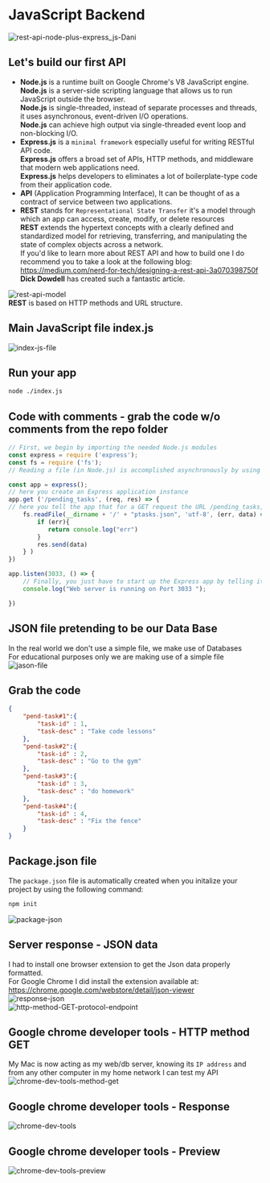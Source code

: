 # JavaScript Backend
![rest-api-node-plus-express_js-Dani](https://github.com/danielurra/node-first-api/assets/51704179/36235412-fc5a-48b6-83b9-e1acb697033f)<br>
## Let's build our first API
* **Node.js** is a runtime built on Google Chrome's V8 JavaScript engine.<br>
  **Node.js** is a server-side scripting language that allows us to run JavaScript outside the browser.<br>
  **Node.js** is single-threaded, instead of separate processes and threads, it uses asynchronous, event-driven I/O operations.<br>
  **Node.js** can achieve high output via single-threaded event loop and non-blocking I/O.<br>
* **Express.js** is a `minimal framework` especially useful for writing RESTful API code.<br>
  **Express.js** offers a broad set of APIs, HTTP methods, and middleware that modern web applications need.<br>
  **Express.js** helps developers to eliminates a lot of boilerplate-type code from their application code.<br>
* **API** (Application Programming Interface), It can be thought of as a contract of service between two applications.<br>
* **REST** stands for `Representational State Transfer` it's a model through which an app can access, create, modify, or delete resources<br>
  **REST** extends the hypertext concepts with a clearly defined and standardized model for retrieving, transferring, and manipulating the state of complex objects across a network.<br>
If you'd like to learn more about REST API and how to build one I do recommend you to take a look at the following blog:
https://medium.com/nerd-for-tech/designing-a-rest-api-3a070398750f<br>
**Dick Dowdell** has created such a fantastic article.<br>

![rest-api-model](https://github.com/danielurra/node-first-api/assets/51704179/5bd63cf9-26ac-4170-983e-ed52a6a70111)<br>
**REST** is based on HTTP methods and URL structure.
## Main JavaScript file index.js
![index-js-file](https://github.com/danielurra/node-first-api/assets/51704179/0bc372fa-937b-4f37-9740-aa4e85d2e993)<br>
## Run your app
```bash
node ./index.js
```
## Code with comments - grab the code w/o comments from the repo folder
```javascript
// First, we begin by importing the needed Node.js modules
const express = require ('express');
const fs = require ('fs');
// Reading a file (in Node.js) is accomplished asynchronously by using the file system (fs) module

const app = express();
// here you create an Express application instance
app.get ('/pending_tasks', (req, res) => {
// here you tell the app that for a GET request the URL /pending_tasks, execute the given function.
    fs.readFile(__dirname + '/' + "ptasks.json", 'utf-8', (err, data) => {
        if (err){
           return console.log("err")
        }
        res.send(data)
    } )
})

app.listen(3033, () => {
    // Finally, you just have to start up the Express app by telling it what port to listen on.
    console.log("Web server is running on Port 3033 ");

})
```
## JSON file pretending to be our Data Base
In the real world we don't use a simple file, we make use of Databases<br>
For educational purposes only we are making use of a simple file<br>
![jason-file](https://github.com/danielurra/node-first-api/assets/51704179/78778941-db6d-4833-b917-af68a0dd844f)<br>
## Grab the code
```json
{
    "pend-task#1":{
        "task-id" : 1,
        "task-desc" : "Take code lessons"
    },
    "pend-task#2":{
        "task-id" : 2,
        "task-desc" : "Go to the gym"
    },
    "pend-task#3":{
        "task-id" : 3,
        "task-desc" : "do homework"
    },
    "pend-task#4":{
        "task-id" : 4,
        "task-desc" : "Fix the fence"
    }
}

```
## Package.json file
The `package.json` file is automatically created when you initalize your project by using the following command:
```bash
npm init
```
![package-json](https://github.com/danielurra/node-first-api/assets/51704179/ddabbd88-3ad6-4653-86c1-9a1fb5c520ef)<br>
## Server response - JSON data
I had to install one browser extension to get the Json data properly formatted.<br>
For Google Chrome I did install the extension available at:<br>
https://chrome.google.com/webstore/detail/json-viewer<br>
![response-json](https://github.com/danielurra/node-first-api/assets/51704179/140e2620-d957-434c-a328-ab67c91e14ae)<br>
![http-method-GET-protocol-endpoint](https://github.com/danielurra/node-first-api/assets/51704179/15ee5b13-48e0-420d-bafc-55679f97897b)<br>

## Google chrome developer tools - HTTP method GET
My Mac is now acting as my web/db server, knowing its `IP address` and from any other computer in my home network I can test my API<br>
![chrome-dev-tools-method-get](https://github.com/danielurra/node-first-api/assets/51704179/de9a4a6e-c231-469d-b116-be10ba5030ca)<br>
## Google chrome developer tools - Response
![chrome-dev-tools](https://github.com/danielurra/node-first-api/assets/51704179/058659af-7649-462a-a583-58fad2dd49a1)<br>
## Google chrome developer tools - Preview
![chrome-dev-tools-preview](https://github.com/danielurra/node-first-api/assets/51704179/57f84472-08b6-477d-a37d-a0181719df88)<br>




